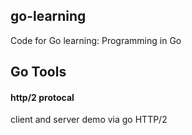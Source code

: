 ## go-learning 
Code for Go learning: Programming in Go


## Go Tools

#### http/2 protocal
client and server demo via go HTTP/2
